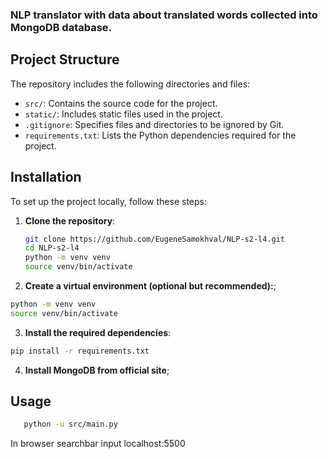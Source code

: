 ### NLP translator with data about translated words collected into MongoDB database.

## Project Structure

The repository includes the following directories and files:

- `src/`: Contains the source code for the project.
- `static/`: Includes static files used in the project.
- `.gitignore`: Specifies files and directories to be ignored by Git.
- `requirements.txt`: Lists the Python dependencies required for the project.

## Installation

To set up the project locally, follow these steps:

1. **Clone the repository**:

   ```bash
   git clone https://github.com/EugeneSamokhval/NLP-s2-l4.git
   cd NLP-s2-l4
   python -m venv venv
   source venv/bin/activate
   ```
2. **Create a virtual environment (optional but recommended):**;
```bash
python -m venv venv
source venv/bin/activate
```
3. **Install the required dependencies**:
```bash
pip install -r requirements.txt
```
4. **Install MongoDB from official site**;

## Usage
```bash
   python -u src/main.py
```
In browser searchbar input localhost:5500
